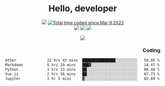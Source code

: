 # <div align='center' >Hello, developer</div>

<div align='center'>
  <a ><img src="https://img.shields.io/badge/dynamic/json?url=https%3A%2F%2Fapi.swo.moe%2Fstats%2Fgithub%2FFree-Aaron-Li&query=count&color=181717&label=GitHub&labelColor=282c34&logo=github&suffix=+follows&cacheSeconds=3600"></a>
  <a href="https://wakatime.com/@fe40087f-8eae-48dc-9950-ad0633db1591"><img src="https://wakatime.com/badge/user/fe40087f-8eae-48dc-9950-ad0633db1591.svg" alt="Total time coded since Mar 9 2022" /></a>
</div>
<div align='center'>
  <a><img src="https://img.shields.io/badge/Rookie-blue?style=plastic&logo=c&logoColor=blue&labelColor=F5B7DB"></a>
  <a><img src="https://img.shields.io/badge/Rookie-blue?style=plastic&logo=c%2B%2B&logoColor=blue&labelColor=F5B7DB"></a> 
  <a><img src="https://img.shields.io/badge/Rookie-blue?style=plastic&logo=python&logoColor=blue&labelColor=F5B7DB"></a> 
</div>

<p align="center">
  <img src="https://readme-typing-svg.demolab.com/?lines=你好!+开发者;Hello!+ developer&font=Fira%20Code&center=true&width=380&height=50&duration=4000&pause=1000">
</p>


<div align='right'>
  <h3>Coding</h3>
</div>

<!--START_SECTION:waka-->

```txt
Other              22 hrs 43 mins  ███████████████░░░░░░░░░░   59.85 %
Markdown           5 hrs 29 mins   ███▓░░░░░░░░░░░░░░░░░░░░░   14.47 %
Python             3 hrs 13 mins   ██░░░░░░░░░░░░░░░░░░░░░░░   08.48 %
Vue.js             2 hrs 56 mins   ██░░░░░░░░░░░░░░░░░░░░░░░   07.73 %
Jupyter            1 hr 5 mins     ▓░░░░░░░░░░░░░░░░░░░░░░░░   02.89 %
```

<!--END_SECTION:waka-->




